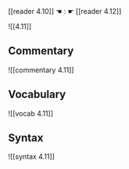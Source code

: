 [[reader 4.10]] ☚ : ☛ [[reader 4.12]]

![[4.11]]

## Commentary

![[commentary 4.11]]

## Vocabulary

![[vocab 4.11]]

## Syntax

![[syntax 4.11]]

